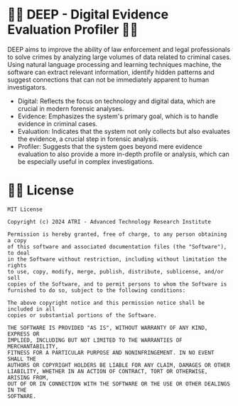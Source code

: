 # 🧜‍♀️ DEEP - Digital Evidence Evaluation Profiler 🧜‍♀️

DEEP aims to improve the ability of law enforcement and legal professionals to solve crimes by analyzing large volumes
of data related to criminal cases. Using natural language processing and learning techniques
machine, the software can extract relevant information, identify hidden patterns and suggest connections that can
not be immediately apparent to human investigators.

- Digital: Reflects the focus on technology and digital data, which are crucial in modern forensic analyses.
- Evidence: Emphasizes the system's primary goal, which is to handle evidence in criminal cases.
- Evaluation: Indicates that the system not only collects but also evaluates the evidence, a crucial step in forensic
  analysis.
- Profiler: Suggests that the system goes beyond mere evidence evaluation to also provide a more in-depth profile or
  analysis, which can be especially useful in complex investigations.

# 🧜‍♀️ License

```
MIT License

Copyright (c) 2024 ATRI - Advanced Technology Research Institute

Permission is hereby granted, free of charge, to any person obtaining a copy
of this software and associated documentation files (the "Software"), to deal
in the Software without restriction, including without limitation the rights
to use, copy, modify, merge, publish, distribute, sublicense, and/or sell
copies of the Software, and to permit persons to whom the Software is
furnished to do so, subject to the following conditions:

The above copyright notice and this permission notice shall be included in all
copies or substantial portions of the Software.

THE SOFTWARE IS PROVIDED "AS IS", WITHOUT WARRANTY OF ANY KIND, EXPRESS OR
IMPLIED, INCLUDING BUT NOT LIMITED TO THE WARRANTIES OF MERCHANTABILITY,
FITNESS FOR A PARTICULAR PURPOSE AND NONINFRINGEMENT. IN NO EVENT SHALL THE
AUTHORS OR COPYRIGHT HOLDERS BE LIABLE FOR ANY CLAIM, DAMAGES OR OTHER
LIABILITY, WHETHER IN AN ACTION OF CONTRACT, TORT OR OTHERWISE, ARISING FROM,
OUT OF OR IN CONNECTION WITH THE SOFTWARE OR THE USE OR OTHER DEALINGS IN THE
SOFTWARE.
```


